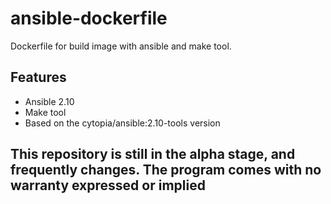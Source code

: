 # ansible-dockerfile

Dockerfile for build image with ansible and make tool.

## Features

- Ansible 2.10
- Make tool
- Based on the cytopia/ansible:2.10-tools version

## This repository is still in the alpha stage, and frequently changes. The program comes with no warranty expressed or implied
